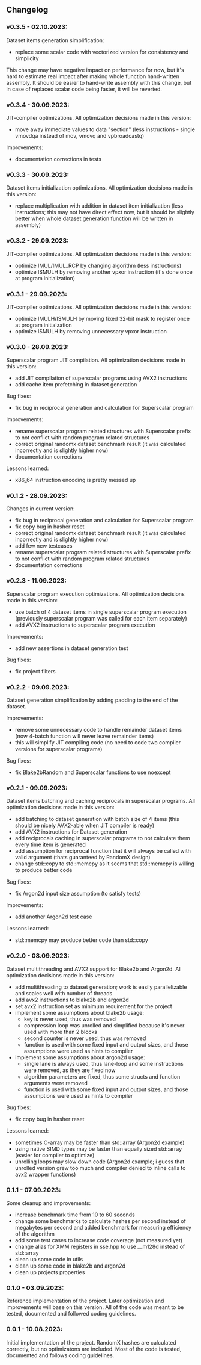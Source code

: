 ## Changelog

### v0.3.5 - 02.10.2023:

Dataset items generation simplification:
* replace some scalar code with vectorized version for consistency and simplicity

This change may have negative impact on performance for now, but it's hard to estimate real impact after making whole function hand-written assembly.
It should be easier to hand-write assembly with this change, but in case of replaced scalar code being faster, it will be reverted.

### v0.3.4 - 30.09.2023:

JIT-compiler optimizations.
All optimization decisions made in this version:
* move away immediate values to data "section" (less instructions - single vmovdqa instead of mov, vmovq and vpbroadcastq)

Improvements:
* documentation corrections in tests

### v0.3.3 - 30.09.2023:

Dataset items initialization optimizations.
All optimization decisions made in this version:
* replace multiplication with addition in dataset item initialization (less instructions; this may not have direct effect now, but it should be slightly better when whole dataset generation function will be written in assembly)

### v0.3.2 - 29.09.2023:

JIT-compiler optimizations.
All optimization decisions made in this version:
* optimize IMUL/IMUL_RCP by changing algorithm (less instructions)
* optimize ISMULH by removing another vpxor instruction (it's done once at program initialization)

### v0.3.1 - 29.09.2023:

JIT-compiler optimizations.
All optimization decisions made in this version:
* optimize IMULH/ISMULH by moving fixed 32-bit mask to register once at program initialzation
* optimize ISMULH by removing unnecessary vpxor instruction

### v0.3.0 - 28.09.2023:

Superscalar program JIT compilation.
All optimization decisions made in this version:
* add JIT compilation of superscalar programs using AVX2 instructions
* add cache item prefetching in dataset generation

Bug fixes:
* fix bug in reciprocal generation and calculation for Superscalar program

Improvements:
* rename superscalar program related structures with Superscalar prefix to not conflict with random program related structures
* correct original randomx dataset benchmark result (it was calculated incorrectly and is slightly higher now)
* documentation corrections

Lessons learned:
* x86_64 instruction encoding is pretty messed up

### v0.1.2 - 28.09.2023:

Changes in current version:

* fix bug in reciprocal generation and calculation for Superscalar program
* fix copy bug in hasher reset
* correct original randomx dataset benchmark result (it was calculated incorrectly and is slightly higher now)
* add few new testcases
* rename superscalar program related structures with Superscalar prefix to not conflict with random program related structures
* documentation corrections

### v0.2.3 - 11.09.2023:

Superscalar program execution optimizations.
All optimization decisions made in this version:
* use batch of 4 dataset items in single superscalar program execution (previously superscalar program was called for each item separately)
* add AVX2 instructions to superscalar program execution

Improvements:
* add new assertions in dataset generation test

Bug fixes:
* fix project filters

### v0.2.2 - 09.09.2023:

Dataset generation simplification by adding padding to the end of the dataset.

Improvements:
* remove some unnecessary code to handle remainder dataset items (now 4-batch function will never leave remainder items)
* this will simplify JIT compiling code (no need to code two compiler versions for superscalar programs) 

Bug fixes:
* fix Blake2bRandom and Superscalar functions to use noexcept

### v0.2.1 - 09.09.2023:

Dataset items batching and caching reciprocals in superscalar programs.
All optimization decisions made in this version:

* add batching to dataset generation with batch size of 4 items (this should be nicely AVX2-able when JIT compiler is ready)
* add AVX2 instructions for Dataset generation
* add reciprocals caching in superscalar programs to not calculate them every time item is generated
* add assumption for reciprocal function that it will always be called with valid argument (thats guaranteed by RandomX design)
* change std::copy to std::memcpy as it seems that std::memcpy is willing to produce better code

Bug fixes:
* fix Argon2d input size assumption (to satisfy tests)

Improvements:
* add another Argon2d test case

Lessons learned:
* std::memcpy may produce better code than std::copy

### v0.2.0 - 08.09.2023:

Dataset multithreading and AVX2 support for Blake2b and Argon2d.
All optimization decisions made in this version:

* add multithreading to dataset generation; work is easily parallelizable and scales well with number of threads
* add avx2 instructions to blake2b and argon2d
* set avx2 instruction set as minimum requirement for the project
* implement some assumptions about blake2b usage:
  * key is never used, thus was removed
  * compression loop was unrolled and simplified because it's never used with more than 2 blocks
  * second counter is never used, thus was removed
  * function is used with some fixed input and output sizes, and those assumptions were used as hints to compiler 
* implement some assumptions about argon2d usage:
  * single lane is always used, thus lane-loop and some instructions were removed, as they are fixed now
  * algorithm parameters are fixed, thus some structs and function arguments were removed
  * function is used with some fixed input and output sizes, and those assumptions were used as hints to compiler

Bug fixes:
* fix copy bug in hasher reset

Lessons learned:
* sometimes C-array may be faster than std::array (Argon2d example)
* using native SIMD types may be faster than equally sized std::array (easier for compiler to optimize)
* unrolling loops may slow down code (Argon2d example; i guess that unrolled version grew too much and compiler denied to inline calls to avx2 wrapper functions)

### 0.1.1 - 07.09.2023:

Some cleanup and improvements:

* increase benchmark time from 10 to 60 seconds
* change some benchmarks to calculate hashes per second instead of megabytes per second and added benchmark for measuring efficiency of the algorithm
* add some test cases to increase code coverage (not measured yet)
* change alias for XMM registers in sse.hpp to use __m128d instead of std::array
* clean up some code in utils
* clean up some code in blake2b and argon2d
* clean up projects properties

### 0.1.0 - 03.09.2023:

Reference implementation of the project.
Later optimization and improvements will base on this version.
All of the code was meant to be tested, documented and followed coding guidelines.

### 0.0.1 - 10.08.2023:

Initial implementation of the project.
RandomX hashes are calculated correctly, but no optimizatons are included.
Most of the code is tested, documented and follows coding guidelines.
